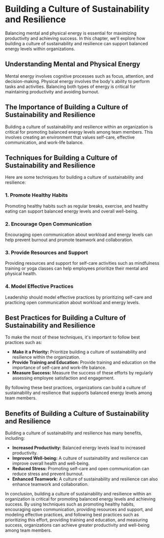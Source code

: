 # Building a Culture of Sustainability and Resilience

Balancing mental and physical energy is essential for maximizing productivity and achieving success. In this chapter, we'll explore how building a culture of sustainability and resilience can support balanced energy levels within organizations.

Understanding Mental and Physical Energy
----------------------------------------

Mental energy involves cognitive processes such as focus, attention, and decision-making. Physical energy involves the body's ability to perform tasks and activities. Balancing both types of energy is critical for maintaining productivity and avoiding burnout.

The Importance of Building a Culture of Sustainability and Resilience
---------------------------------------------------------------------

Building a culture of sustainability and resilience within an organization is critical for promoting balanced energy levels among team members. This involves creating an environment that values self-care, effective communication, and work-life balance.

Techniques for Building a Culture of Sustainability and Resilience
------------------------------------------------------------------

Here are some techniques for building a culture of sustainability and resilience:

### 1. Promote Healthy Habits

Promoting healthy habits such as regular breaks, exercise, and healthy eating can support balanced energy levels and overall well-being.

### 2. Encourage Open Communication

Encouraging open communication about workload and energy levels can help prevent burnout and promote teamwork and collaboration.

### 3. Provide Resources and Support

Providing resources and support for self-care activities such as mindfulness training or yoga classes can help employees prioritize their mental and physical health.

### 4. Model Effective Practices

Leadership should model effective practices by prioritizing self-care and practicing open communication about workload and energy levels.

Best Practices for Building a Culture of Sustainability and Resilience
----------------------------------------------------------------------

To make the most of these techniques, it's important to follow best practices such as:

* **Make it a Priority:** Prioritize building a culture of sustainability and resilience within the organization.
* **Provide Training and Education:** Provide training and education on the importance of self-care and work-life balance.
* **Measure Success:** Measure the success of these efforts by regularly assessing employee satisfaction and engagement.

By following these best practices, organizations can build a culture of sustainability and resilience that supports balanced energy levels among team members.

Benefits of Building a Culture of Sustainability and Resilience
---------------------------------------------------------------

Building a culture of sustainability and resilience has many benefits, including:

* **Increased Productivity:** Balanced energy levels lead to increased productivity.
* **Improved Well-being:** A culture of sustainability and resilience can improve overall health and well-being.
* **Reduced Stress:** Promoting self-care and open communication can reduce stress and prevent burnout.
* **Enhanced Teamwork:** A culture of sustainability and resilience can also enhance teamwork and collaboration.

In conclusion, building a culture of sustainability and resilience within an organization is critical for promoting balanced energy levels and achieving success. By using techniques such as promoting healthy habits, encouraging open communication, providing resources and support, and modeling effective practices, and following best practices such as prioritizing this effort, providing training and education, and measuring success, organizations can achieve greater productivity and well-being among team members.
